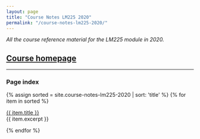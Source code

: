 ```yaml
---
layout: page
title: "Course Notes LM225 2020"
permalink: "/course-notes-lm225-2020/"
---
```



_All the course reference material for the LM225 module in 2020._



<h2><a href="{{ site.baseurl }}/readme">Course homepage</a></h2>

----


<h3>Page index</h3>
{% assign sorted = site.course-notes-lm225-2020 | sort: 'title' %}
  {% for item in sorted %}
<p><a href="{{ site.baseurl }}{{ item.url }}">{{ item.title }}</a>
<br/>{{ item.excerpt }}</p>
{% endfor %}
